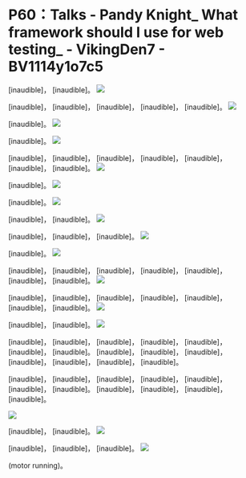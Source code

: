 # P60：Talks - Pandy Knight_ What framework should I use for web testing_ - VikingDen7 - BV1114y1o7c5

 [inaudible]， [inaudible]。
![](img/b0b175fadcba1f54fbf3d525f9ae27c1_1.png)

 [inaudible]， [inaudible]， [inaudible]， [inaudible]， [inaudible]。
![](img/b0b175fadcba1f54fbf3d525f9ae27c1_3.png)

 [inaudible]。
![](img/b0b175fadcba1f54fbf3d525f9ae27c1_5.png)

 [inaudible]。
![](img/b0b175fadcba1f54fbf3d525f9ae27c1_7.png)

 [inaudible]， [inaudible]， [inaudible]， [inaudible]， [inaudible]， [inaudible]， [inaudible]。
![](img/b0b175fadcba1f54fbf3d525f9ae27c1_9.png)

 [inaudible]。
![](img/b0b175fadcba1f54fbf3d525f9ae27c1_11.png)

 [inaudible]。
![](img/b0b175fadcba1f54fbf3d525f9ae27c1_13.png)

 [inaudible]， [inaudible]。
![](img/b0b175fadcba1f54fbf3d525f9ae27c1_15.png)

 [inaudible]， [inaudible]， [inaudible]。
![](img/b0b175fadcba1f54fbf3d525f9ae27c1_17.png)

 [inaudible]。
![](img/b0b175fadcba1f54fbf3d525f9ae27c1_19.png)

 [inaudible]， [inaudible]， [inaudible]， [inaudible]， [inaudible]， [inaudible]， [inaudible]。
![](img/b0b175fadcba1f54fbf3d525f9ae27c1_21.png)

 [inaudible]， [inaudible]， [inaudible]， [inaudible]， [inaudible]， [inaudible]， [inaudible]。
![](img/b0b175fadcba1f54fbf3d525f9ae27c1_23.png)

 [inaudible]， [inaudible]。
![](img/b0b175fadcba1f54fbf3d525f9ae27c1_25.png)

 [inaudible]， [inaudible]， [inaudible]， [inaudible]， [inaudible]， [inaudible]， [inaudible]。 [inaudible]， [inaudible]， [inaudible]， [inaudible]， [inaudible]， [inaudible]， [inaudible]。

 [inaudible]， [inaudible]， [inaudible]， [inaudible]， [inaudible]， [inaudible]， [inaudible]。 [inaudible]， [inaudible]， [inaudible]， [inaudible]。



![](img/b0b175fadcba1f54fbf3d525f9ae27c1_27.png)

 [inaudible]， [inaudible]。
![](img/b0b175fadcba1f54fbf3d525f9ae27c1_29.png)

 [inaudible]， [inaudible]， [inaudible]。
![](img/b0b175fadcba1f54fbf3d525f9ae27c1_31.png)

 (motor running)。